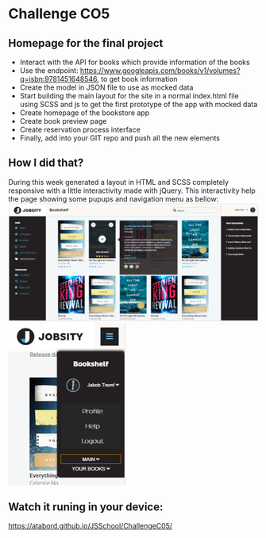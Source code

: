 # Challenge CO5
## Homepage for the final project

* Interact with the API for books which provide information of the books
* Use the endpoint: https://www.googleapis.com/books/v1/volumes?q=isbn:9781451648546, to get book information
* Create the model in JSON file to use as mocked data
* Start building the main layout for the site in a normal index.html file using SCSS and js to get the first prototype of the app with mocked data
* Create homepage of the bookstore app
* Create book preview page
* Create reservation process interface
* Finally, add into your GIT repo and push all the new elements

## How I did that?
During this week generated a layout in HTML and SCSS completely responsive with a little interactivity made with jQuery.
This interactivity help the page showing some pupups and navigation menu as bellow:
![Image of how popup looks like](images/bookshelf-popups.png "Image of popup")
![Image of how dropdown looks like](images/bookshelf-dropdown.png "Image of dropdown")

## Watch it runing in your device:
https://atabord.github.io/JSSchool/ChallengeC05/


